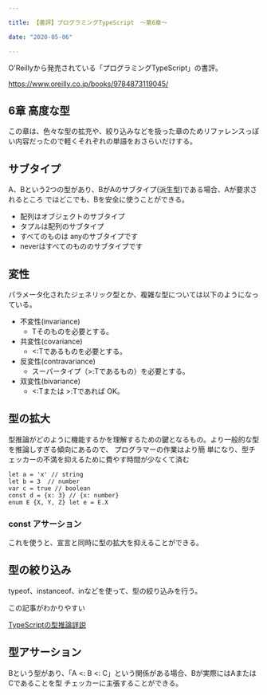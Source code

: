 ```yaml
---

title: 【書評】プログラミングTypeScript　〜第6章〜

date: "2020-05-06"

---
```


O'Reillyから発売されている「プログラミングTypeScript」の書評。

https://www.oreilly.co.jp/books/9784873119045/


## 6章 高度な型
この章は、色々な型の拡充や、絞り込みなどを扱った章のためリファレンスっぽい内容だったので軽くそれぞれの単語をおさらいだけする。

## サブタイプ
A、Bという2つの型があり、BがAのサブタイプ(派生型)である場合、Aが要求されるところ
ではどこでも、Bを安全に使うことができる。

- 配列はオブジェクトのサブタイプ
- タプルは配列のサブタイプ
- すべてのものは anyのサブタイプです
- neverはすべてのもののサブタイプです

## 変性
パラメータ化されたジェネリック型とか、複雑な型については以下のようになっている。

- 不変性(invariance)
  - Tそのものを必要とする。 
- 共変性(covariance)
  - <:Tであるものを必要とする。 
- 反変性(contravariance)
  - スーパータイプ（>:Tであるもの）を必要とする。
- 双変性(bivariance)
  - <:Tまたは >:Tであれば OK。

## 型の拡大
型推論がどのように機能するかを理解するための鍵となるもの。より一般的な型を推論しすぎる傾向にあるので、
プログラマーの作業はより簡 単になり、型チェッカーの不満を抑えるために費やす時間が少なくて済む

```
let a = 'x' // string
let b = 3  // number
var c = true // boolean 
const d = {x: 3} // {x: number}
enum E {X, Y, Z} let e = E.X 
```

### const アサーション
これを使うと、宣言と同時に型の拡大を抑えることができる。

## 型の絞り込み
typeof、instanceof、inなどを使って、型の絞り込みを行う。

この記事がわかりやすい

[TypeScriptの型推論詳説](https://qiita.com/uhyo/items/6acb7f4ee73287d5dac0#%E6%9D%A1%E4%BB%B6%E5%88%86%E5%B2%90%E3%81%AB%E3%82%88%E3%82%8B%E5%9E%8B%E3%81%AE%E7%B5%9E%E3%82%8A%E8%BE%BC%E3%81%BF)


## 型アサーション
Bという型があり、「A <: B <: C」という関係がある場合、Bが実際にはAまたはCであることを型
チェッカーに主張することができる。


